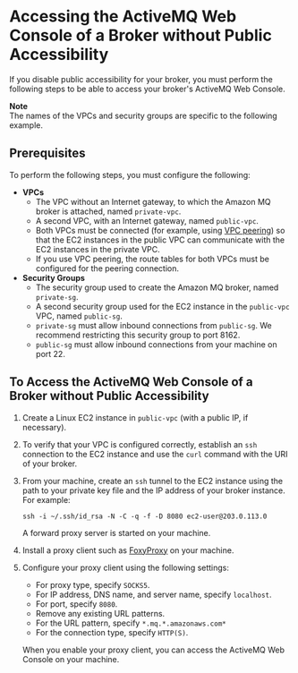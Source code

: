 # Accessing the ActiveMQ Web Console of a Broker without Public Accessibility<a name="accessing-web-console-of-broker-without-private-accessibility"></a>

If you disable public accessibility for your broker, you must perform the following steps to be able to access your broker's ActiveMQ Web Console\.

**Note**  
The names of the VPCs and security groups are specific to the following example\.

## Prerequisites<a name="accessing-web-console-of-broker-without-private-accessibility-prerequisites"></a>

To perform the following steps, you must configure the following:
+ **VPCs**
  + The VPC without an Internet gateway, to which the Amazon MQ broker is attached, named `private-vpc`\.
  + A second VPC, with an Internet gateway, named `public-vpc`\.
  + Both VPCs must be connected \(for example, using [VPC peering](http://docs.aws.amazon.com/AmazonVPC/latest/PeeringGuide/Welcome.html)\) so that the EC2 instances in the public VPC can communicate with the EC2 instances in the private VPC\.
  + If you use VPC peering, the route tables for both VPCs must be configured for the peering connection\.
+ **Security Groups**
  + The security group used to create the Amazon MQ broker, named `private-sg`\.
  + A second security group used for the EC2 instance in the `public-vpc` VPC, named `public-sg`\.
  + `private-sg` must allow inbound connections from `public-sg`\. We recommend restricting this security group to port 8162\.
  + `public-sg` must allow inbound connections from your machine on port 22\.

## To Access the ActiveMQ Web Console of a Broker without Public Accessibility<a name="accessing-web-console-of-broker-without-private-accessibility-tutorial"></a>

1. Create a Linux EC2 instance in `public-vpc` \(with a public IP, if necessary\)\.

1. To verify that your VPC is configured correctly, establish an `ssh` connection to the EC2 instance and use the `curl` command with the URI of your broker\.

1. From your machine, create an `ssh` tunnel to the EC2 instance using the path to your private key file and the IP address of your broker instance\. For example:

   ```
   ssh -i ~/.ssh/id_rsa -N -C -q -f -D 8080 ec2-user@203.0.113.0
   ```

   A forward proxy server is started on your machine\.

1. Install a proxy client such as [FoxyProxy](https://getfoxyproxy.org/) on your machine\.

1. Configure your proxy client using the following settings:
   + For proxy type, specify `SOCKS5`\.
   + For IP address, DNS name, and server name, specify `localhost`\.
   + For port, specify `8080`\.
   + Remove any existing URL patterns\.
   + For the URL pattern, specify `*.mq.*.amazonaws.com*`
   + For the connection type, specify `HTTP(S)`\.

   When you enable your proxy client, you can access the ActiveMQ Web Console on your machine\.